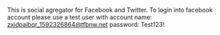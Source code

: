 This is social agregator for Facebook and Twitter.
To login into facebook account please use a test user with account name: zxidpaibqr_1592326864@tfbnw.net password: Test123!
